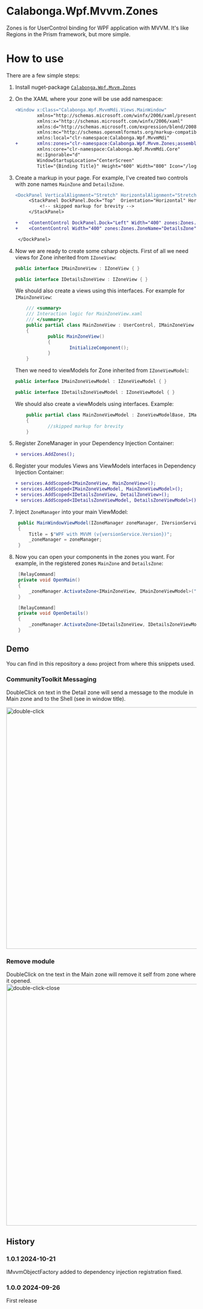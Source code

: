 # Calabonga.Wpf.Mvvm.Zones
Zones is for UserControl binding for WPF application with MVVM. It's like Regions in the Prism framework, but more simple.

# How to use

There are a few simple steps:

1. Install nuget-package [`Calabonga.Wpf.Mvvm.Zones`](https://www.nuget.org/packages/Calabonga.Wpf.Mvvm.Zones/)
2. On the XAML where your zone will be use add namespace:
    ```diff
    <Window x:Class="Calabonga.Wpf.MvvmMdi.Views.MainWindow"
            xmlns="http://schemas.microsoft.com/winfx/2006/xaml/presentation"
            xmlns:x="http://schemas.microsoft.com/winfx/2006/xaml"
            xmlns:d="http://schemas.microsoft.com/expression/blend/2008"
            xmlns:mc="http://schemas.openxmlformats.org/markup-compatibility/2006"
            xmlns:local="clr-namespace:Calabonga.Wpf.MvvmMdi"
    +       xmlns:zones="clr-namespace:Calabonga.Wpf.Mvvm.Zones;assembly=Calabonga.Wpf.Mvvm.Zones"
            xmlns:core="clr-namespace:Calabonga.Wpf.MvvmMdi.Core"
            mc:Ignorable="d"
            WindowStartupLocation="CenterScreen"
            Title="{Binding Title}" Height="600" Width="800" Icon="/logo.png">
    ```
3. Create a markup in your page. For example, I've created two controls with zone names `MainZone` and `DetailsZone`.
   
   ```diff
   <DockPanel VerticalAlignment="Stretch" HorizontalAlignment="Stretch">
        <StackPanel DockPanel.Dock="Top"  Orientation="Horizontal" HorizontalAlignment="Center">
            <!-- skipped markup for brevity -->
        </StackPanel>

   +    <ContentControl DockPanel.Dock="Left" Width="400" zones:Zones.ZoneName="MainZone"   />
   +    <ContentControl Width="400" zones:Zones.ZoneName="DetailsZone" />

    </DockPanel>
   ```

4. Now we are ready to create some csharp objects. First of all we need views for Zone inherited from `IZoneView`:
    ```csharp
    public interface IMainZoneView : IZoneView { }

    public interface IDetailsZoneView : IZoneView { }
    ```
    We should also create a views using this interfaces. For example for `IMainZoneView`:

    ```csharp
        /// <summary>
        /// Interaction logic for MainZoneView.xaml
        /// </summary>
        public partial class MainZoneView : UserControl, IMainZoneView
        {
                public MainZoneView()
                {
                        InitializeComponent();
                }
        }
    ```

    Then we need to viewModels for Zone inherited from `IZoneViewModel`:

    ```csharp    
    public interface IMainZoneViewModel : IZoneViewModel { }

    public interface IDetailsZoneViewModel : IZoneViewModel { }
    ```

    We should also create a viewModels using interfaces. Example:
    ```csharp
        public partial class MainZoneViewModel : ZoneViewModelBase, IMainZoneViewModel
        {
                //skipped markup for brevity        
        }
    ```
5. Register ZoneManager in your Dependency Injection Container:
    ``` diff
    + services.AddZones();
    ```
6. Register your modules Views ans ViewModels interfaces in Dependency Injection Container:
   
   ```diff
   + services.AddScoped<IMainZoneView, MainZoneView>();
   + services.AddScoped<IMainZoneViewModel, MainZoneViewModel>();
   + services.AddScoped<IDetailsZoneView, DetailZoneView>();
   + services.AddScoped<IDetailsZoneViewModel, DetailsZoneViewModel>();
   ```
7. Inject `ZoneManager` into your main ViewModel:
   ```csharp
    public MainWindowViewModel(IZoneManager zoneManager, IVersionService versionService)
    {
        Title = $"WPF with MVVM (v{versionService.Version})";
        _zoneManager = zoneManager;
    }
   ```
8. Now you can open your components in the zones you want. For example, in the registered zones `MainZone` and `DetailsZone`:
   ```csharp
    [RelayCommand]
    private void OpenMain()
    {
        _zoneManager.ActivateZone<IMainZoneView, IMainZoneViewModel>("MainZone");
    }

    [RelayCommand]
    private void OpenDetails()
    {
        _zoneManager.ActivateZone<IDetailsZoneView, IDetailsZoneViewModel>("DetailsName");
    }
   ```
## Demo

You can find in this repository a `demo` project from where this snippets used.

### CommunityToolkit Messaging

DoubleClick on text in the Detail zone will send a message to the module in Main zone and to the Shell (see in window title).

<img width="640" alt="double-click" src="https://github.com/user-attachments/assets/0d4e68d4-3b0b-42f9-91ea-76406eface6c">

### Remove module

DoubleClick on tne text in the Main zone will remove it self from zone where it opened.
<img width="640" alt="double-click-close" src="https://github.com/user-attachments/assets/d388d98b-1282-406b-8f81-7aeada36f7c8">

## History 

### 1.0.1 2024-10-21

IMvvmObjectFactory added to dependency injection registration fixed.

### 1.0.0 2024-09-26

First release